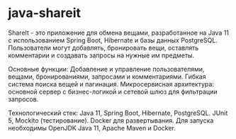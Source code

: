 # java-shareit
ShareIt - это приложение для обмена вещами, разработанное на Java 11 с использованием Spring Boot, Hibernate и базы данных PostgreSQL. 
Пользователи могут добавлять, бронировать вещи, оставлять комментарии и создавать запросы на нужные им предметы.

Основные функции:
Добавление и управление пользователями, вещами, бронированиями, запросами и комментариями.
Гибкая система поиска вещей и пагинация.
Микросервисная архитектура: основной сервер с бизнес-логикой и сетевой шлюз для фильтрации запросов.

Технологический стек:
Java 11, Spring Boot, Hibernate, PostgreSQL.
JUnit 5, Mockito (тестирование).
Docker для развертывания.
Для запуска необходимы OpenJDK Java 11, Apache Maven и Docker.
